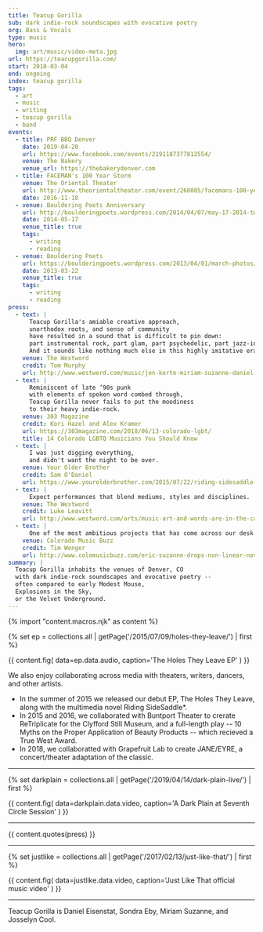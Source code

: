 ```yaml
---
title: Teacup Gorilla
sub: dark indie-rock soundscapes with evocative poetry
org: Bass & Vocals
type: music
hero:
  img: art/music/video-meta.jpg
url: https://teacupgorilla.com/
start: 2010-03-04
end: ongoing
index: teacup gorilla
tags:
  - art
  - music
  - writing
  - teacup gorilla
  - band
events:
  - title: PRF BBQ Denver
    date: 2019-04-28
    url: https://www.facebook.com/events/2191187377812554/
    venue: The Bakery
    venue_url: https://thebakerydenver.com
  - title: FACEMAN's 100 Year Storm
    venue: The Oriental Theater
    url: http://www.theorientaltheater.com/event/260005/facemans-100-year-storm-
    date: 2016-11-18
  - venue: Bouldering Poets Anniversary
    url: http://boulderingpoets.wordpress.com/2014/04/07/may-17-2014-two-year-anniversary/
    date: 2014-05-17
    venue_title: true
    tags:
      - writing
      - reading
  - venue: Bouldering Poets
    url: https://boulderingpoets.wordpress.com/2013/04/01/march-photos/
    date: 2013-03-22
    venue_title: true
    tags:
      - writing
      - reading
press:
  - text: |
      Teacup Gorilla's amiable creative approach,
      unorthodox roots, and sense of community
      have resulted in a sound that is difficult to pin down:
      part instrumental rock, part glam, part psychedelic, part jazz-inflected.
      And it sounds like nothing much else in this highly imitative era.
    venue: The Westword
    credit: Tom Murphy
    url: http://www.westword.com/music/jen-korte-miriam-suzanne-daniel-eisenstat-sondra-eby-of-teacup-gorilla-release-music-video-9001887
  - text: |
      Reminiscent of late ‘90s punk
      with elements of spoken word combed through,
      Teacup Gorilla never fails to put the moodiness
      to their heavy indie-rock.
    venue: 303 Magazine
    credit: Kori Hazel and Alex Kramer
    url: https://303magazine.com/2018/06/13-colorado-lgbt/
    title: 14 Colorado LGBTQ Musicians You Should Know
  - text: |
      I was just digging everything,
      and didn't want the night to be over.
    venue: Your Older Brother
    credit: Sam O'Daniel
    url: https://www.yourolderbrother.com/2015/07/22/riding-sidesaddle-with-teacup-gorilla-jen-korte-and-open-to-the-hound/
  - text: |
      Expect performances that blend mediums, styles and disciplines.
    venue: The Westword
    credit: Luke Leavitt
    url: http://www.westword.com/arts/music-art-and-words-are-in-the-cards-at-the-riding-sidesaddle-book-launch-6626798
  - text: |
      One of the most ambitious projects that has come across our desk recently.
    venue: Colorado Music Buzz
    credit: Tim Wenger
    url: http://www.colomusicbuzz.com/eric-suzanne-drops-non-linear-novel-in-conjunction-with-teacup-gorilla/
summary: |
  Teacup Gorilla inhabits the venues of Denver, CO
  with dark indie-rock soundscapes and evocative poetry --
  often compared to early Modest Mouse,
  Explosions in the Sky,
  or the Velvet Underground.
---
```

{% import "content.macros.njk" as content %}

{% set ep = collections.all | getPage('/2015/07/09/holes-they-leave/') | first %}

{{ content.fig(
  data=ep.data.audio,
  caption='The Holes They Leave EP'
) }}

We also enjoy collaborating across media
with theaters, writers, dancers, and other artists.

- In the summer of 2015 we released our debut EP,
  The Holes They Leave,
  along with the multimedia novel
  Riding SideSaddle*.
- In 2015 and 2016, we collaborated with Buntport Theater to crerate
  ReTriplicate for the Clyfford Still Museum,
  and a full-length play --
  10 Myths on the Proper Application of Beauty Products --
  which recieved a True West Award.
- In 2018, we collaboratted with Grapefruit Lab
  to create JANE/EYRE,
  a concert/theater adaptation of the classic.

---

{% set darkplain = collections.all | getPage('/2019/04/14/dark-plain-live/') | first %}

{{ content.fig(
  data=darkplain.data.video,
  caption='A Dark Plain at Seventh Circle Session'
) }}

---

{{ content.quotes(press) }}

---

{% set justlike = collections.all | getPage('/2017/02/13/just-like-that/') | first %}

{{ content.fig(
  data=justlike.data.video,
  caption='Just Like That official music video'
) }}

---

Teacup Gorilla is Daniel Eisenstat,
Sondra Eby,
Miriam Suzanne,
and Josselyn Cool.
